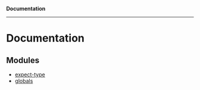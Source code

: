 **Documentation**

---

# Documentation

## Modules

- [expect-type](expect-type.md)
- [globals](globals.md)
